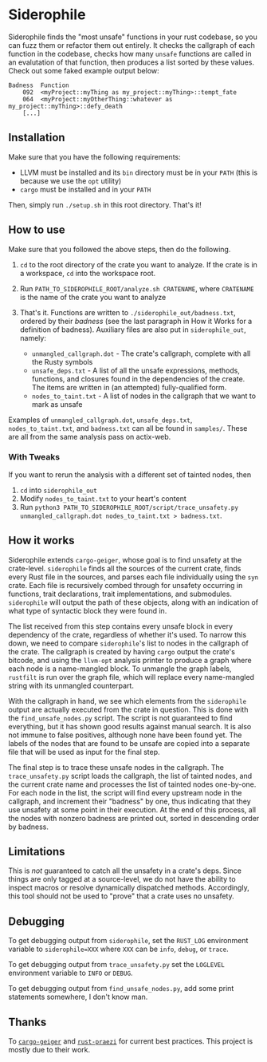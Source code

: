 # Siderophile

Siderophile finds the "most unsafe" functions in your rust codebase, so you can fuzz them or refactor them out entirely. It checks the callgraph of each function in the codebase, checks how many `unsafe` functions are called in an evalutation of that function, then produces a list sorted by these values. Check out some faked example output below:

```
Badness  Function
    092  <myProject::myThing as my_project::myThing>::tempt_fate
    064  <myProject::myOtherThing::whatever as my_project::myThing>::defy_death
    [...]
```

## Installation

Make sure that you have the following requirements:

  * LLVM must be installed and its `bin` directory must be in your `PATH` (this is because we use the `opt` utility)
  * `cargo` must be installed and in your `PATH`

Then, simply run `./setup.sh` in this root directory. That's it!

## How to use

Make sure that you followed the above steps, then do the following.

1. `cd` to the root directory of the crate you want to analyze. If the crate is in a workspace, `cd` into the workspace root.

2. Run `PATH_TO_SIDEROPHILE_ROOT/analyze.sh CRATENAME`, where `CRATENAME` is the name of the crate you want to analyze

3. That's it. Functions are written to `./siderophile_out/badness.txt`, ordered by their _badness_ (see the last paragraph in How it Works for a definition of badness). Auxiliary files are also put in `siderophile_out`, namely:
    * `unmangled_callgraph.dot` - The crate's callgraph, complete with all the Rusty symbols
    * `unsafe_deps.txt` - A list of all the unsafe expressions, methods, functions, and closures found in the dependencies of the create. The items are written in (an attempted) fully-qualified form.
    * `nodes_to_taint.txt` - A list of nodes in the callgraph that we want to mark as unsafe
    
Examples of `unmangled_callgraph.dot`, `unsafe_deps.txt`, `nodes_to_taint.txt`, and `badness.txt` can all be found in `samples/`. These are all from the same analysis pass on actix-web.

### With Tweaks

If you want to rerun the analysis with a different set of tainted nodes, then
1. `cd` into `siderophile_out`
2. Modify `nodes_to_taint.txt` to your heart's content
3. Run `python3 PATH_TO_SIDEROPHILE_ROOT/script/trace_unsafety.py unmangled_callgraph.dot nodes_to_taint.txt > badness.txt`.


## How it works

Siderophile extends `cargo-geiger`, whose goal is to find unsafety at the crate-level. `siderophile` finds all the sources of the current crate, finds every Rust file in the sources, and parses each file individually using the `syn` crate. Each file is recursively combed through for unsafety occurring in functions, trait declarations, trait implementations, and submodules. `siderophile` will output the path of these objects, along with an indication of what type of syntactic block they were found in.

The list received from this step contains every unsafe block in every dependency of the crate, regardless of whether it's used. To narrow this down, we need to compare `siderophile`'s list to nodes in the callgraph of the crate. The callgraph is created by having `cargo` output the crate's bitcode, and using the `llvm-opt` analysis printer to produce a graph where each node is a name-mangled block. To unmangle the graph labels, `rustfilt` is run over the graph file, which will replace every name-mangled string with its unmangled counterpart.

With the callgraph in hand, we see which elements from the `siderophile` output are actually executed from the crate in question. This is done with the `find_unsafe_nodes.py` script. The script is not guaranteed to find everything, but it has shown good results against manual search. It is also not immune to false positives, although none have been found yet. The labels of the nodes that are found to be unsafe are copied into a separate file that will be used as input for the final step.

The final step is to trace these unsafe nodes in the callgraph. The `trace_unsafety.py` script loads the callgraph, the list of tainted nodes, and the current crate name and processes the list of tainted nodes one-by-one. For each node in the list, the script will find every upstream node in the callgraph, and increment their "badness" by one, thus indicating that they use unsafety at some point in their execution. At the end of this process, all the nodes with nonzero badness are printed out, sorted in descending order by badness.

## Limitations

This is _not_ guaranteed to catch all the unsafety in a crate's deps. Since things are only tagged at a source-level, we do not have the ability to inspect macros or resolve dynamically dispatched methods. Accordingly, this tool should not be used to "prove" that a crate uses no unsafety.

## Debugging

To get debugging output from `siderophile`, set the `RUST_LOG` environment variable to `siderophile=XXX` where `XXX` can be `info`, `debug`, or `trace`.

To get debugging output from `trace_unsafety.py` set the `LOGLEVEL` environment variable to `INFO` or `DEBUG`.

To get debugging output from `find_unsafe_nodes.py`, add some print statements somewhere, I don't know man.

## Thanks

To [`cargo-geiger`](https://github.com/anderejd/cargo-geiger) and [`rust-praezi`](https://github.com/praezi/rust/) for current best practices. This project is mostly due to their work.
